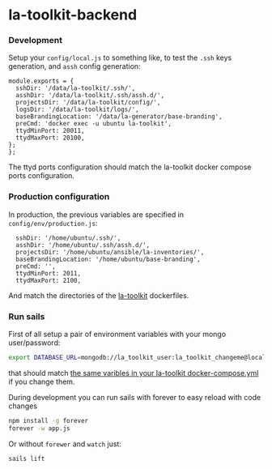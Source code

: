 # la-toolkit-backend

### Development 

Setup your `config/local.js` to something like, to test the `.ssh` keys generation, and `assh` config generation:

```
module.exports = {
  sshDir: '/data/la-toolkit/.ssh/',
  asshDir: '/data/la-toolkit/.ssh/assh.d/',
  projectsDir: '/data/la-toolkit/config/',
  logsDir: '/data/la-toolkit/logs/',
  baseBrandingLocation: '/data/la-generator/base-branding',
  preCmd: 'docker exec -u ubuntu la-toolkit',
  ttydMinPort: 20011,
  ttydMaxPort: 20100,
};
};
```
The ttyd ports configuration should match the la-toolkit docker compose ports configuration.

### Production configuration

In production, the previous variables are specified in `config/env/production.js`:

```
  sshDir: '/home/ubuntu/.ssh/',
  asshDir: '/home/ubuntu/.ssh/assh.d/',
  projectsDir: '/home/ubuntu/ansible/la-inventories/',
  baseBrandingLocation: '/home/ubuntu/base-branding',
  preCmd: '',
  ttydMinPort: 2011,
  ttydMaxPort: 2100,
```

And match the directories of the [la-toolkit](https://github.com/living-atlases/la-toolkit/) dockerfiles.


### Run sails

First of all setup a pair of environment variables with your mongo user/password:

```bash
export DATABASE_URL=mongodb://la_toolkit_user:la_toolkit_changeme@localhost:27017/la_toolkit
```
that should match [the same varibles in your la-toolkit docker-compose.yml](https://github.com/living-atlases/la-toolkit/blob/master/docker-compose.yml) if you change them.

During development you can run sails with forever to easy reload with code changes

```bash
npm install -g forever
forever -w app.js
```

Or without `forewer` and `watch` just:


```bash
sails lift
```
